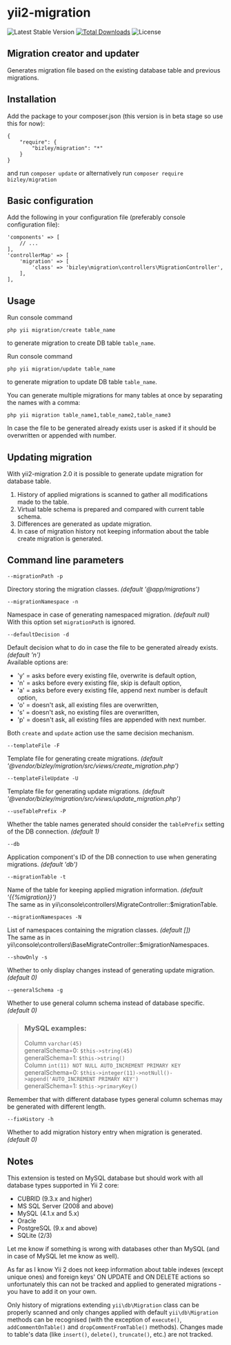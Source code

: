 # yii2-migration

![Latest Stable Version](https://img.shields.io/packagist/v/bizley/migration.svg)
[![Total Downloads](https://img.shields.io/packagist/dt/bizley/migration.svg)](https://packagist.org/packages/bizley/migration)
![License](https://img.shields.io/packagist/l/bizley/migration.svg)

## Migration creator and updater

Generates migration file based on the existing database table and previous migrations.

## Installation

Add the package to your composer.json (this version is in beta stage so use this for now):

    {
        "require": {
            "bizley/migration": "*"
        }
    }

and run `composer update` or alternatively run `composer require bizley/migration`

## Basic configuration

Add the following in your configuration file (preferably console configuration file):

    'components' => [
        // ...
    ],
    'controllerMap' => [
        'migration' => [
            'class' => 'bizley\migration\controllers\MigrationController',
        ],
    ],

## Usage

Run console command

    php yii migration/create table_name

to generate migration to create DB table `table_name`.

Run console command

    php yii migration/update table_name

to generate migration to update DB table `table_name`.

You can generate multiple migrations for many tables at once by separating the names with a comma:

    php yii migration table_name1,table_name2,table_name3

In case the file to be generated already exists user is asked if it should be overwritten or appended with number.

## Updating migration

With yii2-migration 2.0 it is possible to generate update migration for database table.

1. History of applied migrations is scanned to gather all modifications made to the table.
2. Virtual table schema is prepared and compared with current table schema.
3. Differences are generated as update migration.
4. In case of migration history not keeping information about the table create migration is generated.

## Command line parameters

    --migrationPath -p

Directory storing the migration classes. _(default '@app/migrations')_

    --migrationNamespace -n

Namespace in case of generating namespaced migration. _(default null)_  
With this option set `migrationPath` is ignored. 

    --defaultDecision -d

Default decision what to do in case the file to be generated already exists. _(default 'n')_  
Available options are:

- 'y' = asks before every existing file, overwrite is default option,
- 'n' = asks before every existing file, skip is default option,
- 'a' = asks before every existing file, append next number is default option,
- 'o' = doesn't ask, all existing files are overwritten,
- 's' = doesn't ask, no existing files are overwritten,
- 'p' = doesn't ask, all existing files are appended with next number.

Both `create` and `update` action use the same decision mechanism.
 
    --templateFile -F

Template file for generating create migrations. _(default '@vendor/bizley/migration/src/views/create_migration.php')_

    --templateFileUpdate -U

Template file for generating update migrations. _(default '@vendor/bizley/migration/src/views/update_migration.php')_

    --useTablePrefix -P

Whether the table names generated should consider the `tablePrefix` setting of the DB connection. _(default 1)_

    --db

Application component's ID of the DB connection to use when generating migrations. _(default 'db')_

    --migrationTable -t

Name of the table for keeping applied migration information. _(default '{{%migration}}')_  
The same as in yii\console\controllers\MigrateController::$migrationTable.

    --migrationNamespaces -N

List of namespaces containing the migration classes. _(default [])_  
The same as in yii\console\controllers\BaseMigrateController::$migrationNamespaces.

    --showOnly -s

Whether to only display changes instead of generating update migration. _(default 0)_

    --generalSchema -g

Whether to use general column schema instead of database specific. _(default 0)_

> ### MySQL examples:  
> Column `varchar(45)`  
> generalSchema=0: `$this->string(45)`    
> generalSchema=1: `$this->string()`  
> Column `int(11) NOT NULL AUTO_INCREMENT PRIMARY KEY`    
> generalSchema=0: `$this->integer(11)->notNull()->append('AUTO_INCREMENT PRIMARY KEY')`  
> generalSchema=1: `$this->primaryKey()`  

Remember that with different database types general column schemas may be generated with different length.

    --fixHistory -h
    
Whether to add migration history entry when migration is generated. _(default 0)_


## Notes

This extension is tested on MySQL database but should work with all database types supported in Yii 2 core:

- CUBRID (9.3.x and higher)
- MS SQL Server (2008 and above)
- MySQL (4.1.x and 5.x)
- Oracle
- PostgreSQL (9.x and above)
- SQLite (2/3)

Let me know if something is wrong with databases other than MySQL (and in case of MySQL let me know as well).

As far as I know Yii 2 does not keep information about table indexes (except unique ones) and foreign keys' 
ON UPDATE and ON DELETE actions so unfortunately this can not be tracked and applied to generated migrations - 
you have to add it on your own.

Only history of migrations extending `yii\db\Migration` class can be properly scanned and only changes applied with
default `yii\db\Migration` methods can be recognised (with the exception of `execute()`, `addCommentOnTable()` and 
`dropCommentFromTable()` methods). Changes made to table's data (like `insert()`, `delete()`, `truncate()`, etc.) 
are not tracked.
